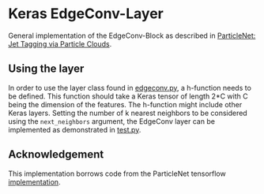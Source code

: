 # Keras EdgeConv-Layer

General implementation of the EdgeConv-Block as described in [ParticleNet: Jet Tagging via Particle Clouds](https://arxiv.org/abs/1902.08570).

## Using the layer

In order to use the layer class found in [edgeconv.py](edgeconv.py), a h-function needs to be defined. This function should take a Keras tensor of length 2*C with C being the dimension of the features. The h-function might include other Keras layers. Setting the number of k nearest neighbors to be considered using the `next_neighbors` argument, the EdgeConv layer can be implemented as demonstrated in [test.py](test.py).

## Acknowledgement
This implementation borrows code from the ParticleNet tensorflow [implementation](https://github.com/hqucms/ParticleNet).
